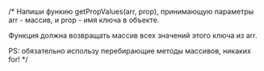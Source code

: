 /*
  Напиши функию getPropValues(arr, prop), принимающую 
  параметры arr - массив, и prop - имя ключа в объекте. 
  
  Функция должна возвращать массив всех значений этого ключа из arr.
  
  PS: обязательно использу перебирающие методы массивов, никаких for!
*/
